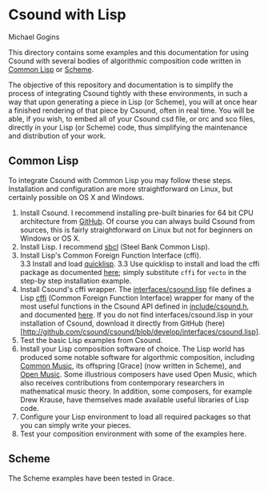 # Csound with Lisp

Michael Gogins

This directory contains some examples and this documentation for using Csound with several bodies of algorithmic composition code written in [Common Lisp](https://common-lisp.net/) or [Scheme](http://www.schemers.org/).

The objective of this repository and documentation is to simplify the process of integrating Csound tightly with these environments, in such a way that upon generating a piece in Lisp (or Scheme), you will at once hear a finished rendering of that piece by Csound, often in real time. You will be able, if you wish, to embed all of your Csound csd file, or orc and sco files, directly in your Lisp (or Scheme) code, thus simplifying the maintenance and distribution of your work.

## Common Lisp

To integrate Csound with Common Lisp you may follow these steps. Installation and configuration are more straightforward on Linux, but certainly possible on OS X and Windows.

1. Install Csound. I recommend installing pre-built binaries for 64 bit CPU architecture from [GitHub](http://csound.github.io/download.html). Of course you can always build Csound from sources, this is fairly straightforward on Linux but not for beginners on Windows or OS X.
2. Install Lisp.  I recommend [sbcl](http://www.sbcl.org/) (Steel Bank Common Lisp).
3. Install Lisp's Common Foreign Function Interface (cffi).  
3.3 Install and load [quicklisp](https://www.quicklisp.org/beta/).
3.3 Use quicklisp to install and load the cffi package as documented [here](https://www.quicklisp.org/beta/#installation); simply substitute `cffi` for `vecto` in the step-by step installation example.
4. Install Csound's cffi wrapper. The [interfaces/csound.lisp](http://github.com/csound/csound/blob/develop/interfaces/csound.lisp) file defines a Lisp [cffi](https://common-lisp.net/project/cffi/) (Common Foreign Function Interface) wrapper for many of the most useful functions in the Csound API defined in [include/csound.h](https://github.com/csound/csound/blob/develop/include/csound.h), and documented [here](http://csound.github.io/docs/api/index.html). If you do not find interfaces/csound.lisp in your installation of Csound, download it directly from GitHub (here)[http://github.com/csound/csound/blob/develop/interfaces/csound.lisp].
4. Test the basic Lisp examples from Csound.
5. Install your Lisp composition software of choice. The Lisp world has produced some notable software for algorthmic composition, including [Common Music](http://commonmusic.sourceforge.net/), its offspring [Grace] (now written in Scheme), and [Open Music](http://repmus.ircam.fr/openmusic/home). Some illustrious composers have used Open Music, which also receives contributions from contemporary researchers in mathematical music theory. In addition, some composers, for example Drew Krause, have themselves made available useful libraries of Lisp code.
6. Configure your Lisp environment to load all required packages so that you can simply write your pieces.
7. Test your composition environment with some of the examples here.

## Scheme

The Scheme examples have been tested in Grace.
